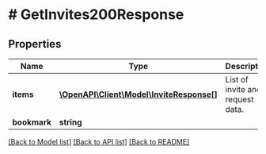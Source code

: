 # # GetInvites200Response

## Properties

Name | Type | Description | Notes
------------ | ------------- | ------------- | -------------
**items** | [**\OpenAPI\Client\Model\InviteResponse[]**](InviteResponse.md) | List of invite and request data. |
**bookmark** | **string** |  | [optional]

[[Back to Model list]](../../README.md#models) [[Back to API list]](../../README.md#endpoints) [[Back to README]](../../README.md)
